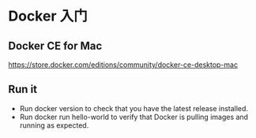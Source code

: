 # Docker 入门

## Docker CE for Mac

https://store.docker.com/editions/community/docker-ce-desktop-mac

## Run it

* Run docker version to check that you have the latest release installed.
* Run docker run hello-world to verify that Docker is pulling images and running as expected.

